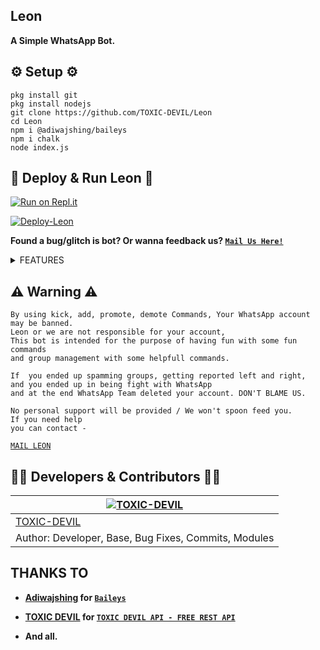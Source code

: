 ## Leon
**A Simple WhatsApp Bot.**

## ⚙️ Setup ⚙️

```
pkg install git
pkg install nodejs
git clone https://github.com/TOXIC-DEVIL/Leon
cd Leon
npm i @adiwajshing/baileys
npm i chalk
node index.js
```
  
## 💫 Deploy & Run Leon 💫

[![Run on Repl.it](https://repl.it/badge/github/TOXIC-DEVIL/WhatsApp-Bot)](https://replit.com/@TOXICDEVIL/Leon)

[![Deploy-Leon](https://www.herokucdn.com/deploy/button.svg)](https://heroku.com/deploy?template=https://github.com/TOXIC-DEVIL/Leon)

**Found a bug/glitch is bot? Or wanna feedback us? [`Mail Us Here!`](mailto:leon.toxicdevil@gmail.com)**

<details>
  <summary>FEATURES</summary>
<p>
| COMMAND        | SHORT DESC                                                        | STATUS |
| :------------: | ----------------------------------------------------------------- | :----: |
| AFK            | Away From Keyboard                                                | ✅️     |
| SIMI           | AI Chatbot                                                        | ✅️     |
| ACO            | AI Chatbot                                                        | ✅️     |
| INFO           | Bot's information                                                 | ✅️     |
| BAILEYS        | Checks the message is send by baileys/bot                         | ✅️     |
| CARBON         | Text to Image using carbon                                        | ✅️     |
| CLEAR          | Clears the messages in chat                                       | ✅️     |
| MP3            | Video to audio                                                    | ✅️     |
| PHOTO          | Sticker to image                                                  | ✅️     |
| TERMUX         | Runs command                                                      | ✅️     |
| ANTI LINK      | Restricts links in group ( ON / OFF )                             | ✅️     |
| FILTER         | Adds or shows setted auto reply in chat ( ADD / REMOVE )          | ✅️     |
| STOP           | Removes the filter from chat                                      | ✅️     |
| WELCOME        | Welcome users in group with custom messages. ( ON / OFF )         | ✅️     |
| GOODBYE        | GoodBye users in group with custom messages. ( ON / OFF )         | ✅️     |
| BAN            | Kicks user from group                                             | ❌️     |
| ADD            | Adds user in group                                                | ❌️     |
| PROMOTE        | Makes someone admin                                               | ❌️     |
| DEMOTE         | Makes someone member from admin                                   | ❌️     |
| MUTE           | Makes group - Admins Only                                         | ❌️     |
| UNMUTE         | Makes group - Everyone can send message                           | ❌️     |
| LINKGC         | Gets group invite link                                            | ❌️     |
| REVOKE         | Revokes group link                                                | ❌️     |
| SETGCNAME      | Changes group name                                                | ❌️     |
| SETDESC        | Changes/sets group description                                    | ❌️     |
| SETGCPP        | Changes/sets group profile picture                                | ❌️     |
| RESTART        | Restart bot ( Doesn't affect db )                                 | ✅️     |
| SHUTDOWN       | Turns off the bot ( COULDN'T BE TURNED ON WITH A COMMAND )        | ✅️     |
| SETVAR         | Sets/edits heroku var                                             | ✅️     |
| DELVAR         | Deletes/removes heroku var                                        | ✅️     |
| GETVAR         | Gets thr value of heroku var                                      | ✅️     |
| LYRICS         | Searches the music lyrics                                         | ✅️     |
| MIX            | Mixes a pair of emojis ( 2 ) as an Image                          | ✅️     |
| INSERT         | Adds external plugin                                              | ✅️     |
| PLUGIN         | Shows the external plugin                                         | ✅️     |
| REMOVE         | Removes the external plugin                                       | ✅️     |
| LEAVE          | Leaves from the group                                             | ✅️     |
| ABOUT          | Changes profile about                                             | ✅️     |
| NAME           | Changes profile name                                              | ✅️     |
| PP             | Changes/sets user profile picture                                 | ✅️     |
| BLOCK          | Blocks the user                                                   | ✅️     |
| UNBLOCK        | Unblocks the user                                                 | ✅️     |
| JID            | Gets the chat jid                                                 | ✅️     |
| PROFILE        | Shows the user info                                               | ✅️     |
| QR             | Text to QR                                                        | ✅️     |
| QUOTE          | Random quote ( english )                                          | ✅️     |
| RBG            | Removes image backgroud                                           | ✅️     |
| SCAN           | Checks number is registered in WhatsApp                           | ✅️     |
| TR             | Translates text                                                   | ✅️     |
| TTS            | Text to speech ( google translator )                              | ✅️     |
| MUSIC          | Download music                                                    | ✅️     |
| VIDEO          | Download YouTube video                                            | ✅️     |
| SPDF           | Site to PDF                                                       | ✅️     |
| MEDIAFIRE      | Gets information of mediafire file                                | ✅️     |
| STICKERS       | Image/Video to Sticker                                            | ✅️     |
| ALIVE          | Bot is working?                                                   | ✅️     |
| SYSD           | Shows system stats                                                | ✅️     |
| TAGADMIN       | Tags Admin in Group                                               | ✅️     |
| TAGALL         | Tags everyone in group                                            | ✅️     |
| TEXTMAKER      | Set of commands - Text to images                                  | ✅️     |
| TRUTH          | Random truth ( truth or dare )                                    | ✅️     |
| DARE           | Random dare ( truth or dare )                                     | ✅️     |
| TTP            | Text to image                                                     | ✅️     |
| ATTP           | Text to sticker ( rainbow effect )                                | ✅️     |
| EMOJI          | Emoji to image/png                                                | ✅️     |
| UNVOICE        | Audio to voice note                                               | ✅️     |
| UNAUDIO        | Voice note to audio                                               | ✅️     |
| UPDATE         | Checks for update                                                 | ✅️     |
| UPDATE NOW     | Updates the bot                                                   | ✅️     |
| OWNER          | Owner number ( vcard )                                            | ✅️     |
| DEVELOPER      | Bot/Developer's email                                             | ✅️     |
| VCARD          | Generates vcard with number and name                              | ✅️     |
| WEATHER        | Weather of the place                                              | ✅️     |
| PING           | Speed/Ping test                                                   | ✅️     |
| SHORT          | Shorten long url with tinyurl.com                                 | ❌️     |
| WHOIS          | Chat information                                                  | ✅️     |
| -------------- | ----------------------------------------------------------------- | ------ |

<p>
</details>

## ⚠ Warning ⚠

```
By using kick, add, promote, demote Commands, Your WhatsApp account may be banned.
Leon or we are not responsible for your account, 
This bot is intended for the purpose of having fun with some fun commands 
and group management with some helpfull commands.

If  you ended up spamming groups, getting reported left and right, 
and you ended up in being fight with WhatsApp
and at the end WhatsApp Team deleted your account. DON'T BLAME US.

No personal support will be provided / We won't spoon feed you. 
If you need help
you can contact - 
```
[`MAIL LEON`](mailto:leon.toxicdevil@gmail.com)

## 👨‍💻 Developers & Contributors 👨‍💻

 [![TOXIC-DEVIL](https://github.com/TOXIC-DEVIL.png?size=100)](https://github.com/TOXIC-DEVIL) |
----|
[TOXIC-DEVIL](https://github.com/TOXIC-DEVIL)  | 
Author: Developer, Base, Bug Fixes, Commits, Modules | 

## THANKS TO

- **[Adiwajshing](https://github.com/Adiwajshing) for [`Baileys`](https://github.com/adiwajshing/Baileys)**

- **[TOXIC DEVIL](https://github.com/TOXIC-DEVIL) for [`TOXIC DEVIL API - FREE REST API`](https://api-toxic-devil.herokuapp.com/)**

- **And all.**
